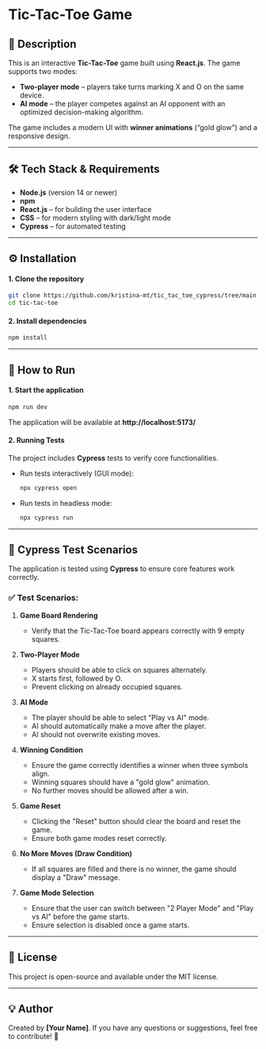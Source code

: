 # Tic-Tac-Toe Game

## 📌 Description
This is an interactive **Tic-Tac-Toe** game built using **React.js**. The game supports two modes:
- **Two-player mode** – players take turns marking X and O on the same device.
- **AI mode** – the player competes against an AI opponent with an optimized decision-making algorithm.

The game includes a modern UI with **winner animations** (“gold glow”) and a responsive design.

---

## 🛠️ Tech Stack & Requirements
- **Node.js** (version 14 or newer)
- **npm**
- **React.js** – for building the user interface
- **CSS** – for modern styling with dark/light mode
- **Cypress** – for automated testing

---

## ⚙️ Installation
#### 1. Clone the repository
```sh
git clone https://github.com/kristina-mt/tic_tac_toe_cypress/tree/main
cd tic-tac-toe
```
#### 2. Install dependencies
```sh
npm install
```

---

## 🚀 How to Run
#### 1. Start the application
```sh
npm run dev
```
The application will be available at **http://localhost:5173/**

#### 2. Running Tests
The project includes **Cypress** tests to verify core functionalities.
- Run tests interactively (GUI mode):
  ```sh
  npx cypress open
  ```
- Run tests in headless mode:
  ```sh
  npx cypress run
  ```

---

## 🧪 Cypress Test Scenarios
The application is tested using **Cypress** to ensure core features work correctly.

### ✅ Test Scenarios:
1. **Game Board Rendering**
   - Verify that the Tic-Tac-Toe board appears correctly with 9 empty squares.

2. **Two-Player Mode**
   - Players should be able to click on squares alternately.
   - X starts first, followed by O.
   - Prevent clicking on already occupied squares.

3. **AI Mode**
   - The player should be able to select "Play vs AI" mode.
   - AI should automatically make a move after the player.
   - AI should not overwrite existing moves.

4. **Winning Condition**
   - Ensure the game correctly identifies a winner when three symbols align.
   - Winning squares should have a "gold glow" animation.
   - No further moves should be allowed after a win.

5. **Game Reset**
   - Clicking the "Reset" button should clear the board and reset the game.
   - Ensure both game modes reset correctly.

6. **No More Moves (Draw Condition)**
   - If all squares are filled and there is no winner, the game should display a "Draw" message.

7. **Game Mode Selection**
   - Ensure that the user can switch between "2 Player Mode" and "Play vs AI" before the game starts.
   - Ensure selection is disabled once a game starts.

---

## 📜 License
This project is open-source and available under the MIT license.

---

## 💡 Author
Created by **[Your Name]**. If you have any questions or suggestions, feel free to contribute! 🎉

